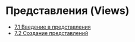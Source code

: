 # Представления (Views)

- [7.1 Введение в представления](./7.1%20Introduction%20into%20views)
- [7.2 Создание представлений](./7.2%20Creating%20views)
